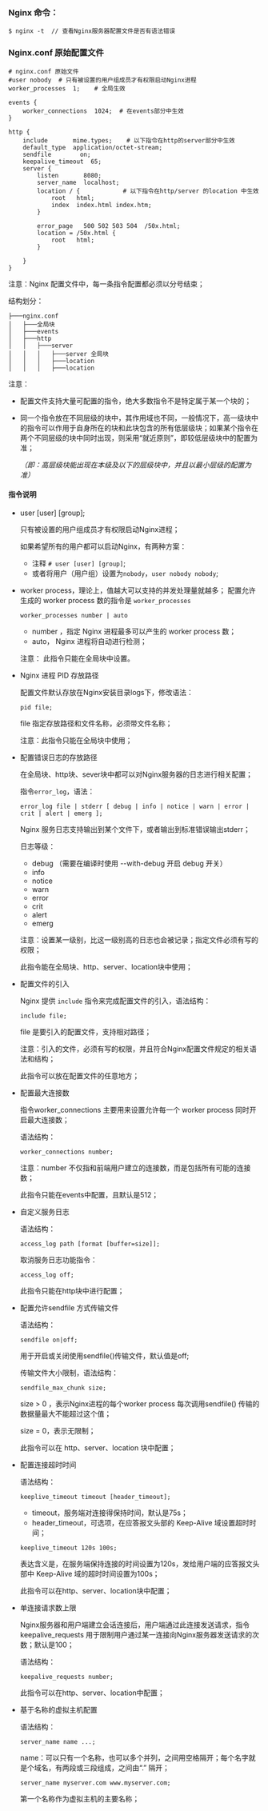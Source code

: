 ### Nginx 命令：

```shell
$ nginx -t  // 查看Nginx服务器配置文件是否有语法错误
```



### Nginx.conf  原始配置文件

```shell
# nginx.conf 原始文件
#user nobody  # 只有被设置的用户组成员才有权限启动Nginx进程 
worker_processes  1;    # 全局生效

events {
    worker_connections  1024;  # 在events部分中生效
}

http {
    include       mime.types;    # 以下指令在http的server部分中生效
    default_type  application/octet-stream;
    sendfile        on;
    keepalive_timeout  65;
    server {
        listen       8080;
        server_name  localhost;
        location / {            # 以下指令在http/server 的location 中生效 
            root   html;
            index  index.html index.htm;
        }

        error_page   500 502 503 504  /50x.html;
        location = /50x.html {
            root   html;
        }

    }
}
```

注意：Nginx 配置文件中，每一条指令配置都必须以分号结束；

结构划分：

```
├───nginx.conf
│   ├───全局块
│   ├───events
│   ├───http
│   │   ├───server
│   │   │   ├───server 全局块
│   │   │   ├───location
│   │   │   ├───location
```

注意：

- 配置文件支持大量可配置的指令，绝大多数指令不是特定属于某一个块的；

- 同一个指令放在不同层级的块中，其作用域也不同，一般情况下，高一级块中的指令可以作用于自身所在的块和此块包含的所有低层级块；如果某个指令在两个不同层级的块中同时出现，则采用“就近原则”，即较低层级块中的配置为准；

  *（即：高层级块能出现在本级及以下的层级块中，并且以最小层级的配置为准）*

#### 指令说明

- user  [user] [group];

  只有被设置的用户组成员才有权限启动Nginx进程；

  如果希望所有的用户都可以启动Nginx，有两种方案：

  - 注释 `# user [user] [group]`;
  - 或者将用户（用户组）设置为`nobody`，`user nobody nobody`;

- worker process，理论上，值越大可以支持的并发处理量就越多；
  配置允许生成的 worker process 数的指令是 `worker_processes`

  ```shell
  worker_processes number | auto
  ```

  - number ，指定 Nginx 进程最多可以产生的 worker process 数；
  - auto， Nginx 进程将自动进行检测；

  注意： 此指令只能在全局块中设置。

- Nginx 进程 PID 存放路径

  配置文件默认存放在Nginx安装目录logs下，修改语法：

  ```shell
  pid file;
  ```

  file 指定存放路径和文件名称，必须带文件名称；

  注意：此指令只能在全局块中使用；

- 配置错误日志的存放路径

  在全局块、http块、sever块中都可以对Nginx服务器的日志进行相关配置；

  指令`error_log`，语法：

  ```shell
  error_log file | stderr [ debug | info | notice | warn | error | crit | alert | emerg ];
  ```

  Nginx 服务日志支持输出到某个文件下，或者输出到标准错误输出stderr；

  日志等级：

  - debug  （需要在编译时使用 --with-debug 开启 debug 开关）
  - info
  - notice
  - warn
  - error
  - crit
  - alert
  - emerg

  注意：设置某一级别，比这一级别高的日志也会被记录；指定文件必须有写的权限；

  此指令能在全局块、http、server、location块中使用；

- 配置文件的引入

  Nginx 提供 `include` 指令来完成配置文件的引入，语法结构：

  ```shell
  include file;
  ```

  file 是要引入的配置文件，支持相对路径；

  注意：引入的文件，必须有写的权限，并且符合Nginx配置文件规定的相关语法和结构；

  此指令可以放在配置文件的任意地方；

- 配置最大连接数

  指令worker_connections 主要用来设置允许每一个 worker process 同时开启最大连接数；

  语法结构：

  ```shell
  worker_connections number;
  ```

  注意：number 不仅指和前端用户建立的连接数，而是包括所有可能的连接数；

  此指令只能在events中配置，且默认是512；

- 自定义服务日志

  语法结构：

  ```shell
  access_log path [format [buffer=size]];
  ```

  取消服务日志功能指令：

  ```shell
  access_log off;
  ```

  此指令只能在http块中进行配置；

- 配置允许sendfile 方式传输文件

  语法结构：

  ```shell
  sendfile on|off;
  ```

  用于开启或关闭使用sendfile()传输文件，默认值是off;

  传输文件大小限制，语法结构：

  ```shell
  sendfile_max_chunk size;
  ```

  size > 0 ，表示Nginx进程的每个worker process 每次调用sendfile() 传输的数据量最大不能超过这个值；

  size = 0，表示无限制；

  此指令可以在 http、server、location 块中配置；

- 配置连接超时时间

  语法结构：

  ```shell
  keeplive_timeout timeout [header_timeout];
  ```

  - timeout，服务端对连接得保持时间，默认是75s；
  - header_timeout，可选项，在应答报文头部的 Keep-Alive 域设置超时时间；

  ```shell
  keeplive_timeout 120s 100s;
  ```

  表达含义是，在服务端保持连接的时间设置为120s，发给用户端的应答报文头部中 Keep-Alive 域的超时时间设置为100s；

  此指令可以在http、server、location块中配置；

- 单连接请求数上限

  Nginx服务器和用户端建立会话连接后，用户端通过此连接发送请求，指令keepalive_requests 用于限制用户通过某一连接向Nginx服务器发送请求的次数；默认是100；

  语法结构：

  ```shell
  keepalive_requests number;
  ```

  此指令可以在http、server、location中配置；

- 基于名称的虚拟主机配置

  语法结构：

  ```shell
  server_name name ...;
  ```

  name：可以只有一个名称，也可以多个并列，之间用空格隔开；每个名字就是个域名，有两段或三段组成，之间由“.” 隔开；

  ```shell
  server_name myserver.com www.myserver.com;
  ```

  第一个名称作为虚拟主机的主要名称；

  

